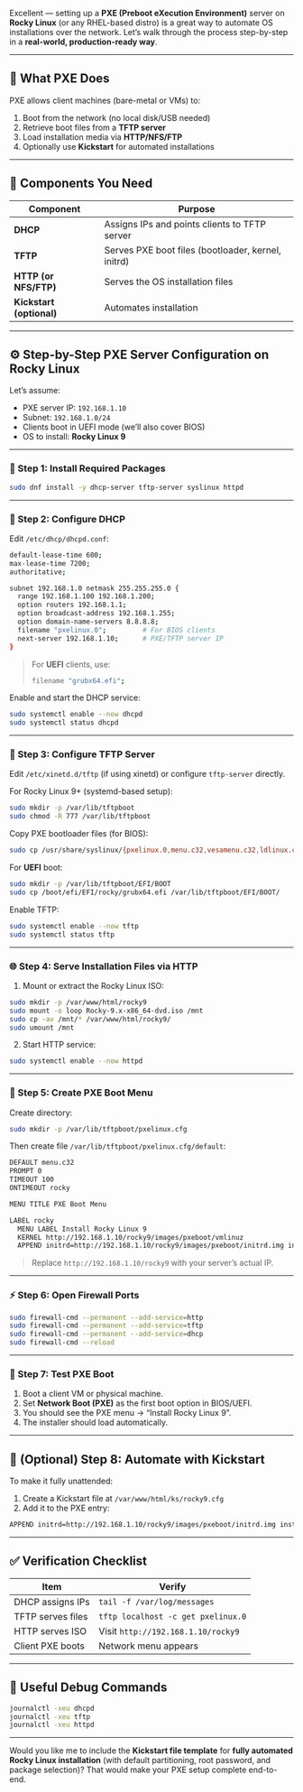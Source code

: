 Excellent — setting up a **PXE (Preboot eXecution Environment)** server on **Rocky Linux** (or any RHEL-based distro) is a great way to automate OS installations over the network. Let’s walk through the process step-by-step in a **real-world, production-ready way**.

---

## 🧠 What PXE Does

PXE allows client machines (bare-metal or VMs) to:

1. Boot from the network (no local disk/USB needed)
2. Retrieve boot files from a **TFTP server**
3. Load installation media via **HTTP/NFS/FTP**
4. Optionally use **Kickstart** for automated installations

---

## 🧰 Components You Need

| Component                | Purpose                                            |
| ------------------------ | -------------------------------------------------- |
| **DHCP**                 | Assigns IPs and points clients to TFTP server      |
| **TFTP**                 | Serves PXE boot files (bootloader, kernel, initrd) |
| **HTTP (or NFS/FTP)**    | Serves the OS installation files                   |
| **Kickstart (optional)** | Automates installation                             |

---

## ⚙️ Step-by-Step PXE Server Configuration on Rocky Linux

Let’s assume:

* PXE server IP: `192.168.1.10`
* Subnet: `192.168.1.0/24`
* Clients boot in UEFI mode (we’ll also cover BIOS)
* OS to install: **Rocky Linux 9**

---

### 🩵 Step 1: Install Required Packages

```bash
sudo dnf install -y dhcp-server tftp-server syslinux httpd
```

---

### 🧾 Step 2: Configure DHCP

Edit `/etc/dhcp/dhcpd.conf`:

```bash
default-lease-time 600;
max-lease-time 7200;
authoritative;

subnet 192.168.1.0 netmask 255.255.255.0 {
  range 192.168.1.100 192.168.1.200;
  option routers 192.168.1.1;
  option broadcast-address 192.168.1.255;
  option domain-name-servers 8.8.8.8;
  filename "pxelinux.0";         # For BIOS clients
  next-server 192.168.1.10;      # PXE/TFTP server IP
}
```

> For **UEFI** clients, use:
>
> ```bash
> filename "grubx64.efi";
> ```

Enable and start the DHCP service:

```bash
sudo systemctl enable --now dhcpd
sudo systemctl status dhcpd
```

---

### 📂 Step 3: Configure TFTP Server

Edit `/etc/xinetd.d/tftp` (if using xinetd) or configure `tftp-server` directly.

For Rocky Linux 9+ (systemd-based setup):

```bash
sudo mkdir -p /var/lib/tftpboot
sudo chmod -R 777 /var/lib/tftpboot
```

Copy PXE bootloader files (for BIOS):

```bash
sudo cp /usr/share/syslinux/{pxelinux.0,menu.c32,vesamenu.c32,ldlinux.c32,libcom32.c32,libutil.c32} /var/lib/tftpboot/
```

For **UEFI** boot:

```bash
sudo mkdir -p /var/lib/tftpboot/EFI/BOOT
sudo cp /boot/efi/EFI/rocky/grubx64.efi /var/lib/tftpboot/EFI/BOOT/
```

Enable TFTP:

```bash
sudo systemctl enable --now tftp
sudo systemctl status tftp
```

---

### 🌐 Step 4: Serve Installation Files via HTTP

1. Mount or extract the Rocky Linux ISO:

```bash
sudo mkdir -p /var/www/html/rocky9
sudo mount -o loop Rocky-9.x-x86_64-dvd.iso /mnt
sudo cp -av /mnt/* /var/www/html/rocky9/
sudo umount /mnt
```

2. Start HTTP service:

```bash
sudo systemctl enable --now httpd
```

---

### 🧭 Step 5: Create PXE Boot Menu

Create directory:

```bash
sudo mkdir -p /var/lib/tftpboot/pxelinux.cfg
```

Then create file `/var/lib/tftpboot/pxelinux.cfg/default`:

```bash
DEFAULT menu.c32
PROMPT 0
TIMEOUT 100
ONTIMEOUT rocky

MENU TITLE PXE Boot Menu

LABEL rocky
  MENU LABEL Install Rocky Linux 9
  KERNEL http://192.168.1.10/rocky9/images/pxeboot/vmlinuz
  APPEND initrd=http://192.168.1.10/rocky9/images/pxeboot/initrd.img inst.repo=http://192.168.1.10/rocky9
```

> Replace `http://192.168.1.10/rocky9` with your server’s actual IP.

---

### ⚡ Step 6: Open Firewall Ports

```bash
sudo firewall-cmd --permanent --add-service=http
sudo firewall-cmd --permanent --add-service=tftp
sudo firewall-cmd --permanent --add-service=dhcp
sudo firewall-cmd --reload
```

---

### 🧪 Step 7: Test PXE Boot

1. Boot a client VM or physical machine.
2. Set **Network Boot (PXE)** as the first boot option in BIOS/UEFI.
3. You should see the PXE menu → “Install Rocky Linux 9”.
4. The installer should load automatically.

---

## 🤖 (Optional) Step 8: Automate with Kickstart

To make it fully unattended:

1. Create a Kickstart file at `/var/www/html/ks/rocky9.cfg`
2. Add it to the PXE entry:

```bash
APPEND initrd=http://192.168.1.10/rocky9/images/pxeboot/initrd.img inst.repo=http://192.168.1.10/rocky9 inst.ks=http://192.168.1.10/ks/rocky9.cfg
```

---

## ✅ Verification Checklist

| Item              | Verify                             |
| ----------------- | ---------------------------------- |
| DHCP assigns IPs  | `tail -f /var/log/messages`        |
| TFTP serves files | `tftp localhost -c get pxelinux.0` |
| HTTP serves ISO   | Visit `http://192.168.1.10/rocky9` |
| Client PXE boots  | Network menu appears               |

---

## 🧩 Useful Debug Commands

```bash
journalctl -xeu dhcpd
journalctl -xeu tftp
journalctl -xeu httpd
```

---

Would you like me to include the **Kickstart file template** for **fully automated Rocky Linux installation** (with default partitioning, root password, and package selection)?
That would make your PXE setup complete end-to-end.
